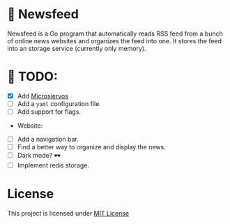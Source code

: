 # 📰 Newsfeed
Newsfeed is a Go program that automatically reads RSS feed from a bunch of online news websites
and organizes the feed into one. It stores the feed into an storage service (currently only memory).

# 🎯 TODO:
 - [X] Add [Microsiervos](https://www.microsiervos.com/)
 - [ ] Add a `yaml` configuration file.
 - [ ] Add support for flags.
 - Website:
  - [ ] Add a navigation bar.
  - [ ] Find a better way to organize and display the news.
  - [ ] Dark mode? 🕶
 - [ ] Implement redis storage.

# License
This project is licensed under [MIT License](./LICENSE "License document from the repository")
